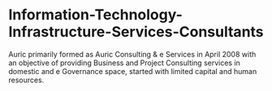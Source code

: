# Information-Technology-Infrastructure-Services-Consultants
Auric primarily formed as Auric Consulting &amp; e Services in April 2008 with an objective of providing Business and Project Consulting services in domestic and e Governance space, started with limited capital and human resources.
